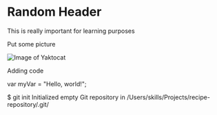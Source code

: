 # Random Header

This is really important for learning purposes

Put some picture

![Image of Yaktocat](https://octodex.github.com/images/yaktocat.png)

Adding code

var myVar = "Hello, world!";

$ git init
Initialized empty Git repository in /Users/skills/Projects/recipe-repository/.git/

